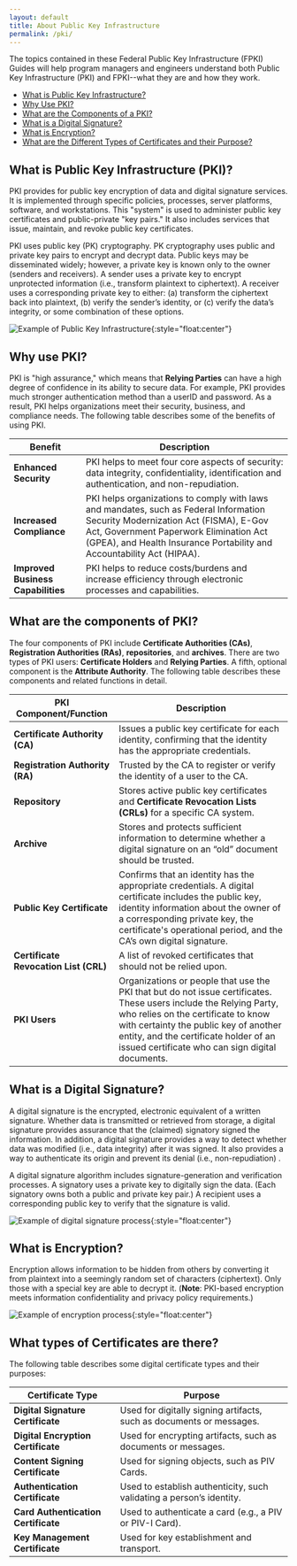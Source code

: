 ```yaml
---
layout: default
title: About Public Key Infrastructure
permalink: /pki/
---
```


The topics contained in these Federal Public Key Infrastructure (FPKI) Guides will help program managers and engineers understand both Public Key Infrastructure (PKI) and FPKI--what they are and how they work.

* [What is Public Key Infrastructure?](#what-is-public-key-infrastructure)
* [Why Use PKI?](#why-use-pki)
* [What are the Components of a PKI?](#what-are-the-components-of-a-pki)
* [What is a Digital Signature?](#what-is-a-digital-signature)
* [What is Encryption?](#what-is-encryption)
* [What are the Different Types of Certificates and their Purpose?](#what-are-the-different-types-of-certificates-and-their-purpose)


## What is Public Key Infrastructure (PKI)?
PKI provides for public key encryption of data and digital signature services. <!-- This paragraph needs a more complete, concise definion of PKI.  The most important factor appears to be "encryption" since it appears first...? Will a program manager understand what "digital signature services" entail? --> It is implemented through specific policies, processes, server platforms, software, and workstations. This "system" is used to administer public key certificates and public-private "key pairs." It also includes services that issue, maintain, and revoke public key certificates.

PKI uses public key (PK) cryptography.  PK cryptography uses public and private key pairs to encrypt and decrypt data. <!-- This paragraph seems to be about cryptograpy but digresses into public and private key discussion. -->Public keys may be disseminated widely; however, a private key is known only to the owner (senders and receivers). A sender uses a private key to encrypt unprotected information (i.e., transform plaintext to ciphertext). A receiver uses a corresponding private key to either: (a) transform the ciphertext back into plaintext, (b) verify the sender’s identity, or (c) verify the data’s integrity, or some combination of these options. <!-- Doesn't say how the data is encrypted, decrypted, etc. -->

![Example of Public Key Infrastructure]({{site.baseurl}}/img/PKI-image1.jpg){:style="float:center"}

## Why use PKI?
PKI is "high assurance," which means that **Relying Parties** <!-- Need to define "Relying Party." --> can have a high degree of confidence in its ability to secure data. For example, PKI provides much stronger authentication method than a userID and password. As a result, PKI helps organizations meet their security, business, and compliance needs.<!-- "compliance" relates to what? --> The following table describes some of the benefits of using PKI.

|**Benefit**| **Description**|
|-------|------------|
|**Enhanced Security**|PKI helps to meet four core aspects of security: data integrity, confidentiality, identification and authentication, and non-repudiation.|
|**Increased Compliance**|PKI helps organizations to comply with laws and mandates, such as Federal Information Security Modernization Act (FISMA), E-Gov Act, Government Paperwork Elimination Act (GPEA), and Health Insurance Portability and Accountability Act (HIPAA).|
|**Improved Business Capabilities**|PKI helps to reduce costs/burdens and increase efficiency through electronic processes and capabilities.|

## What are the components of PKI?
The four components of PKI include **Certificate Authorities (CAs)**, **Registration Authorities (RAs)**, **repositories**, and **archives**. <!-- How do components differ from the "system" described in "What is PKI" above? Only 4 components? -->There are two types of PKI users: **Certificate Holders** and **Relying Parties**. A fifth, optional component is the **Attribute Authority**. The following table describes these components and related functions in detail.

|**PKI Component/Function**| **Description**|
|-------|------------|
|**Certificate Authority (CA)**|Issues a public key certificate for each identity<!-- both person and device? -->, confirming that the identity has the appropriate credentials.|
|**Registration Authority (RA)**|Trusted by the CA to register or verify the identity of a user <!-- senders and receivers? -->to the CA.|
|**Repository**|Stores active public key certificates and **Certificate Revocation Lists (CRLs)** for a specific CA system.|
|**Archive**|Stores and protects sufficient information to determine whether a digital signature on an “old” document should be trusted.|
|**Public Key Certificate**|Confirms that an identity has the appropriate credentials. A digital certificate includes the public key, identity information about the owner of a corresponding private key, the certificate's operational period, and the CA’s own digital signature.|
|**Certificate Revocation List (CRL)**|A list of revoked certificates that should not be relied upon.|
|**PKI Users**|Organizations or people that use the PKI that but do not issue certificates. These users include the Relying Party, who relies on the certificate to know with certainty the public key of another entity, and the certificate holder of an issued certificate who can sign digital documents.|

## What is a Digital Signature?
A digital signature is the encrypted, electronic equivalent of a written signature. Whether data is transmitted or retrieved from storage, a digital signature provides assurance that the (claimed) signatory signed the information. In addition, a digital signature provides a way to detect whether data was modified <!-- By whom or what? -->(i.e., data integrity) after it was signed. It also provides a way to authenticate its origin and prevent its denial (i.e., non-repudiation) <!-- Check accuracy of previous statement. -->.

A digital signature algorithm includes signature-generation and verification processes. A signatory uses a private key to digitally sign the data. (Each signatory owns both a public and private key pair.) A recipient uses a corresponding public key to verify that the signature is valid.

![Example of digital signature process]({{site.baseurl}}/img/PKI-image2.jpg){:style="float:center"}

## What is Encryption?
Encryption allows information to be hidden from others by converting it from plaintext into a seemingly random set of characters (ciphertext). Only those with a special key <!-- Special key is the private key or public-private key pair? -->are able to decrypt it. (**Note**: PKI-based encryption meets information confidentiality and privacy policy requirements.)<!-- From where, what standards or policies-->

![Example of encryption process]({{site.baseurl}}/img/PKI-image3.jpg){:style="float:center"}

## What types of Certificates are there?
The following table describes some digital certificate types and their purposes:

|**Certificate Type**|**Purpose**|
|-------|------------|
|**Digital Signature Certificate**|Used for digitally signing artifacts, such as documents or messages.|
|**Digital Encryption Certificate**|Used for encrypting artifacts, such as documents or messages.|
|**Content Signing Certificate**|Used for signing objects, such as PIV Cards.|
|**Authentication Certificate**|Used to establish authenticity, such validating a person’s identity.|
|**Card Authentication Certificate**|Used to authenticate a card (e.g., a PIV or PIV-I Card).|<!-- PIV-I is interoperable. Is PIV?-->
|**Key Management Certificate**|Used for key establishment and transport.| <!-- to establish and transport keys? -->
